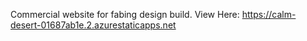 Commercial website for fabing design build.
View Here: https://calm-desert-01687ab1e.2.azurestaticapps.net
